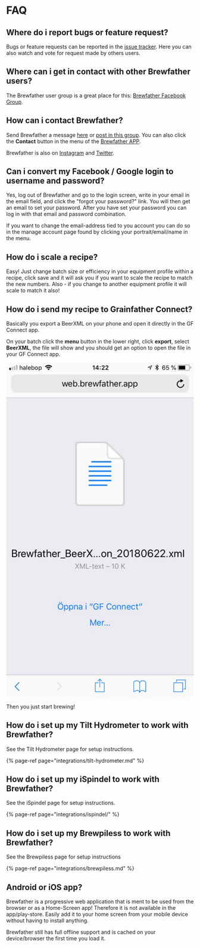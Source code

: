 # FAQ

## Where do i report bugs or feature request?

Bugs or feature requests can be reported in the [issue tracker](https://bitbucket.org/brewfather/brewfather). Here you can also watch and vote for request made by others users.

## Where can i get in contact with other Brewfather users?

The Brewfather user group is a great place for this: [Brewfather Facebook Group](https://www.facebook.com/groups/brewfather).

## How can i contact Brewfather?

Send Brewfather a message [here](https://www.facebook.com/brewfather) or [post in this group](https://www.facebook.com/groups/brewfather). You can also click the **Contact** button in the menu of the [Brewfather APP](https://web.brewfather.app).

Brewfather is also on [Instagram](https://instagram.com/brewfatherapp) and [Twitter](https://twitter.com/brewfatherapp).

## Can i convert my Facebook / Google login to username and password?

Yes,  log out of Brewfather and go to the login screen, write in your email in the email field, and click the "forgot your password?" link. You will then get an email to set your password. After you have set your password you can log in with that email and password combination.  
  
If you want to change the email-address tied to you account you can do so in the manage account page found by clicking your portrait/email/name in the menu.

## How do i scale a recipe?

Easy! Just change batch size or efficiency in your equipment profile within a recipe, click save and it will ask you if you want to scale the recipe to match the new numbers. Also - if you change to another equipment profile it will scale to match it also!

## How do i send my recipe to Grainfather Connect?

Basically you export a BeerXML on your phone and open it directly in the GF Connect app.  
  
On your batch click the **menu** button in the lower right, click **export**, select **BeerXML**, the file will show and you should get an option to open the file in your GF Connect app.  


![iPhone example. Slightly different approach in Android.](.gitbook/assets/image%20%2840%29.png)

Then you just start brewing!

## How do i set up my Tilt Hydrometer to work with Brewfather?

See the Tilt Hydrometer page for setup instructions.

{% page-ref page="integrations/tilt-hydrometer.md" %}

## How do i set up my iSpindel to work with Brewfather?

See the iSpindel page for setup instructions.

{% page-ref page="integrations/ispindel/" %}

## How do i set up my Brewpiless to work with Brewfather?

See the Brewpiless page for setup instructions

{% page-ref page="integrations/brewpiless.md" %}

## Android or iOS app?

Brewfather is a progressive web application that is ment to be used from the browser or as a Home-Screen app! Therefore it is not available in the app/play-store. Easily add it to your home screen from your mobile device without having to install anything.  
  
Brewfather still has full offline support and is cached on your device/browser the first time you load it.

